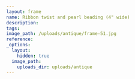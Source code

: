 ```yaml
---
layout: frame
name: Ribbon twist and pearl beading (4" wide)
description:
tags:
image_path: /uploads/antique/frame-51.jpg
reference:
_options:
  layout:
    hidden: true
  image_path:
    uploads_dir: uploads/antique
---
```

